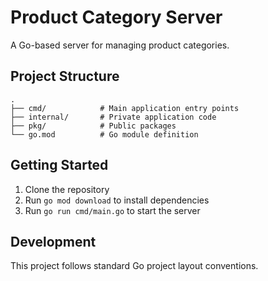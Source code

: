 # Product Category Server

A Go-based server for managing product categories.

## Project Structure

```
.
├── cmd/            # Main application entry points
├── internal/       # Private application code
├── pkg/            # Public packages
└── go.mod          # Go module definition
```

## Getting Started

1. Clone the repository
2. Run `go mod download` to install dependencies
3. Run `go run cmd/main.go` to start the server

## Development

This project follows standard Go project layout conventions. 